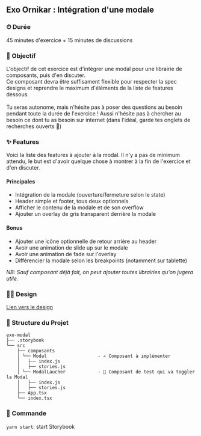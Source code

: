 ## Exo Ornikar : Intégration d'une modale

### ⏱ Durée

45 minutes d'exercice + 15 minutes de discussions

### 🎯 Objectif

L'objectif de cet exercice est d'intégrer une modal pour une librairie de composants, puis d'en discuter.<br/>
Ce composant devra être suffisament flexible pour respecter la spec designs et reprendre le maximum d'éléments de la liste de features dessous.<br/>
<br/>
Tu seras autonome, mais n'hésite pas à poser des questions au besoin pendant toute la durée de l'exercice !
Aussi n'hésite pas à chercher au besoin ce dont tu as besoin sur internet (dans l'idéal, garde tes onglets de recherches ouverts 👀)

### ✨ Features

Voici la liste des features à ajouter à la modal. Il n'y a pas de minimum attendu, le but est d'avoir quelque chose à montrer à la fin de l'exercice et d'en discuter.

#### Principales

- Intégration de la modale (ouverture/fermeture selon le state)
- Header simple et footer, tous deux optionnels
- Afficher le contenu de la modale et de son overflow
- Ajouter un overlay de gris transparent derrière la modale

#### Bonus

- Ajouter une icône optionnelle de retour arrière au header
- Avoir une animation de slide up sur le modale
- Avoir une animation de fade sur l'overlay
- Différencier la modale selon les breakpoints (notamment sur tablette)

_NB: Sauf composant déjà fait, on peut ajouter toutes librairies qu'on jugera utile._

### 👩‍🎨 Design

[Lien vers le design](https://www.figma.com/file/LRm56XsyhvjtBYm4pY2wqF/Ornikar---App---Design-System?node-id=10245%3A151189)

### 🏯 Structure du Projet

```
exo-modal
├── .storybook
└── src
    ├── composants
    │ └── Modal                   - ✍️ Composant à implémenter
    │   ├── index.js
    │   ├── stories.js
    │ └── ModalLaucher            - 🔘 Composant de test qui va toggler la Modal
    │   ├── index.js
    │   ├── stories.js
    ├── App.tsx
    └── index.tsx
```

### 🤖 Commande

`yarn start`: start Storybook
